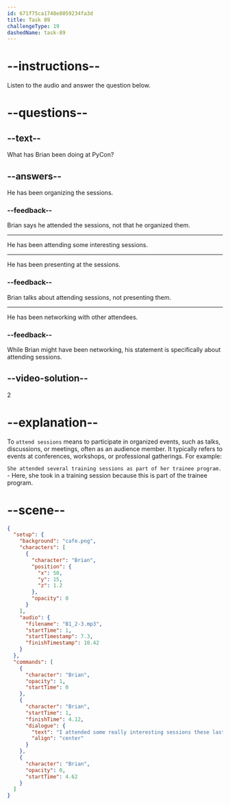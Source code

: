 ```yaml
---
id: 671f75ca1748e8059234fa3d
title: Task 89
challengeType: 19
dashedName: task-89
---
```


<!-- (Audio) Brian: I attended some really interesting sessions these last few days. -->

# --instructions--

Listen to the audio and answer the question below.

# --questions--

## --text--

What has Brian been doing at PyCon?

## --answers--

He has been organizing the sessions.

### --feedback--

Brian says he attended the sessions, not that he organized them.

---

He has been attending some interesting sessions.

---

He has been presenting at the sessions.

### --feedback--

Brian talks about attending sessions, not presenting them.

---

He has been networking with other attendees.

### --feedback--

While Brian might have been networking, his statement is specifically about attending sessions.

## --video-solution--

2

# --explanation--

To `attend sessions` means to participate in organized events, such as talks, discussions, or meetings, often as an audience member. It typically refers to events at conferences, workshops, or professional gatherings. For example: 

`She attended several training sessions as part of her trainee program.` - Here, she took in a training session because this is part of the trainee program.

# --scene--

```json
{
  "setup": {
    "background": "cafe.png",
    "characters": [
      {
        "character": "Brian",
        "position": {
          "x": 50,
          "y": 15,
          "z": 1.2
        },
        "opacity": 0
      }
    ],
    "audio": {
      "filename": "B1_2-3.mp3",
      "startTime": 1,
      "startTimestamp": 7.3,
      "finishTimestamp": 10.42
    }
  },
  "commands": [
    {
      "character": "Brian",
      "opacity": 1,
      "startTime": 0
    },
    {
      "character": "Brian",
      "startTime": 1,
      "finishTime": 4.12,
      "dialogue": {
        "text": "I attended some really interesting sessions these last few days.",
        "align": "center"
      }
    },
    {
      "character": "Brian",
      "opacity": 0,
      "startTime": 4.62
    }
  ]
}
```
